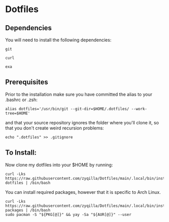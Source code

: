 # Dotfiles

## Dependencies
You will need to install the following dependencies:

`git`

`curl`

`exa`

## Prerequisites
Prior to the installation make sure you have committed the alias to your .bashrc or .zsh:

```
alias dotfiles='/usr/bin/git --git-dir=$HOME/.dotfiles/ --work-tree=$HOME'
```

and that your source repository ignores the folder where you'll clone it, so that you don't create weird recursion problems:

```
echo ".dotfiles" >> .gitignore
```

## To Install:
Now clone my dotfiles into your $HOME by running:

```
curl -Lks https://raw.githubusercontent.com/zyqilla/Dotfiles/main/.local/bin/install-dotfiles | /bin/bash
```

You can install required packages, however that it is specific to Arch Linux.

```
curl -Lks https://raw.githubusercontent.com/zyqilla/Dotfiles/main/.local/bin/install-packages | /bin/bash 
sudo pacman -S "${PKG[@]}" && yay -Sa "${AUR[@]}" --user
```
